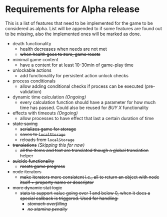 # Requirements for Alpha release

This is a list of features that need to be implemented for the game to be considered as alpha. List will be appended to if some features are found out to be missing, also the implemented ones will be marked as done.

- death functionality
  - health decreases when needs are not met
  - ~~when health goes to zero, game resets~~
- minimal game content
  - have a content for at least 10-30min of game-play time
- unlockable actions
  - add functionality for persistent action unlock checks
- process conditionals
  - allow adding conditional checks if process can be executed (pre-validation)
- dynamic time calculation *(Ongoing)*
  - every calculation function should have a parameter for how much time has passed. Could also be reused for *BUY X* functionality
- effects with timeouts *(Ongoing)*
  - allow processes to have effect that last a certain duration of time
- ~~state saving~~
  - ~~serializes game for storage~~
  - ~~saves to `localStorage`~~
  - ~~reloads from `localStorage`~~
- ~~translations~~ *(Skipping this for now)*
  - ~~all the items and text are translated though a global translation helper~~
- ~~suicide functionality~~
    - ~~resets game progress~~
- ~~node iterators~~
  - ~~make iterators more consistent i.e., all to return an object with node itself + property name or descriptor~~
- ~~more dynamic stat logic~~
  - ~~stats to support value going over 1 and below 0, when it does a special callback is triggered. Used for handling:~~
    - ~~*stomach overfilling*~~
    - ~~*no stamina penalty*~~